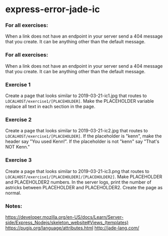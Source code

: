 # express-error-jade-ic

### For all exercises:
When a link does not have an endpoint in your server send a 404 message that you create. It can be anything other than the default message.

### For all exercises:
When a link does not have an endpoint in your server send a 404 message that you create. It can be anything other than the default message.

### Exercise 1
Create a page that looks similar to 2019-03-21-ic1.jpg that routes to ```LOCALHOST/exercise1/[PLACEHOLDER]```. Make the PLACEHOLDER variable replace all text in each section in the page.

### Exercise 2
Create a page that looks similar to 2019-03-21-ic2.jpg that routes to ```LOCALHOST/exercise1/[PLACEHOLDER]```. If the placeholder is "kenn", make the header say "You used Kenn!". If the placeholder is not "kenn" say "That's NOT Kenn."

### Exercise 3
Create a page that looks similar to 2019-03-21-ic3.png that routes to ```LOCALHOST/exercise1/[PLACEHOLDER]/[PLACEHOLDER2]```. Make PLACEHOLDER and PLACEHOLDER2 numbers. In the server logs, print the number of astricks between PLACEHOLDER and PLACEHOLDER2. Create the page as normal.

### Notes:
https://developer.mozilla.org/en-US/docs/Learn/Server-side/Express_Nodejs/skeleton_website#Views_(templates)
https://pugjs.org/language/attributes.html
http://jade-lang.com/

